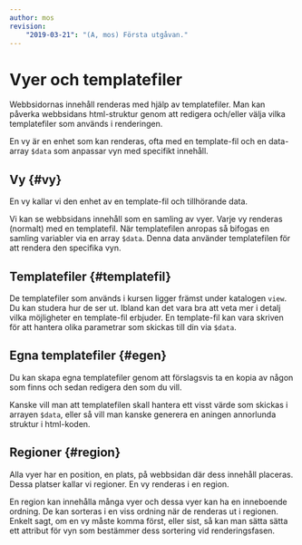 ```yaml
---
author: mos
revision:
    "2019-03-21": "(A, mos) Första utgåvan."
---
```

Vyer och templatefiler
=========================

Webbsidornas innehåll renderas med hjälp av templatefiler. Man kan påverka webbsidans html-struktur genom att redigera och/eller välja vilka templatefiler som används i renderingen.

En vy är en enhet som kan renderas, ofta med en template-fil och en data-array `$data` som anpassar vyn med specifikt innehåll.


<!-- Inkludera hur frontmatter kan kopplas till vyn -->


Vy {#vy}
-------------------------

En vy kallar vi den enhet av en template-fil och tillhörande data.

Vi kan se webbsidans innehåll som en samling av vyer. Varje vy renderas (normalt) med en templatefil. När templatefilen anropas så bifogas en samling variabler via en array `$data`. Denna data använder templatefilen för att rendera den specifika vyn.



Templatefiler {#templatefil}
-------------------------

De templatefiler som används i kursen ligger främst under katalogen `view`. Du kan studera hur de ser ut. Ibland kan det vara bra att veta mer i detalj vilka möjligheter en template-fil erbjuder. En template-fil kan vara skriven för att hantera olika parametrar som skickas till din via `$data`.



Egna templatefiler {#egen}
-------------------------

Du kan skapa egna templatefiler genom att förslagsvis ta en kopia av någon som finns och sedan redigera den som du vill.

Kanske vill man att templatefilen skall hantera ett visst värde som skickas i arrayen `$data`, eller så vill man kanske generera en aningen annorlunda struktur i html-koden.



Regioner {#region}
-------------------------

Alla vyer har en position, en plats, på webbsidan där dess innehåll placeras. Dessa platser kallar vi regioner. En vy renderas i en region.

En region kan innehålla många vyer och dessa vyer kan ha en inneboende ordning. De kan sorteras i en viss ordning när de renderas ut i regionen. Enkelt sagt, om en vy måste komma först, eller sist, så kan man sätta sätta ett attribut för vyn som bestämmer dess sortering vid renderingsfasen.
